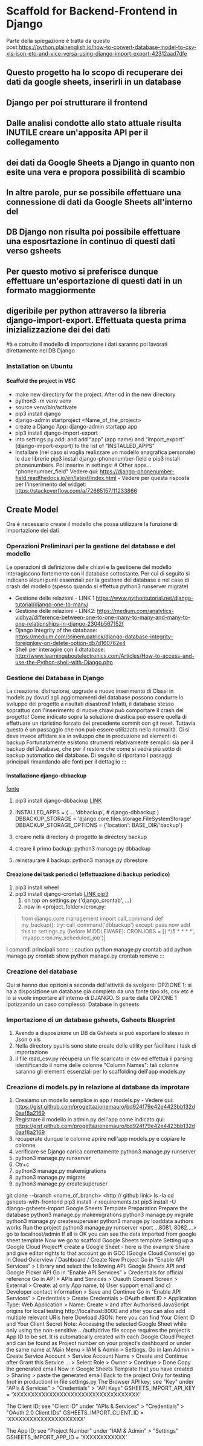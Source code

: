 # Scaffold for Backend-Frontend in Django
Parte della spiegazione è tratta da questo post:https://python.plainenglish.io/how-to-convert-database-model-to-csv-xls-json-etc-and-vice-versa-using-django-import-export-42312aad7dfe
## Questo progetto ha lo scopo di recuperare dei dati da google sheets, inserirli in un database
## Django per poi strutturare il frontend
## Dalle analisi condotte allo stato attuale risulta INUTILE creare un'apposita API per il collegamento
## dei dati da Google Sheets a Django in quanto non esite una vera e propora possibilità di scambio
## In altre parole, pur se possibile effettuare una connessione di dati da Google Sheets all'interno del 
## DB Django non risulta poi possibile effettuare una esposrtazione in continuo di questi dati verso gsheets
## Per questo motivo si preferisce dunque effettuare un'esportazione di questi dati in un formato maggiormente
## digeribile per python attraverso la libreria django-import-export. Effettuata questa prima inizializzazione dei dei dati 
#à e cotruito il modello di importazione i dati saranno poi lavorati direttamente nel DB Django

### Installation on Ubuntu

#### Scaffold the project in VSC
- make new directory for the project. After cd in the new directory
- python3 -m venv venv
- source venv/bin/activate
- pip3 install django
- django-admin startproject <Name_of_the_project>
- create a Django App: django-admin startapp app
- pip3 install django-import-export
- into settings.py add: and add “app” (app name) and “import_export” (django-import-export) to the list of “INSTALLED_APPS”
- Installare (nel caso si voglia realizzare un modello anagrafica personale) le due librerie  pip3 install django-phonenumber-field e pip3 install phonenumbers. Poi inserire in settings:  # Other apps…
    "phonenumber_field" Vedere qui: https://django-phonenumber-field.readthedocs.io/en/latest/index.html - Vedere per questa
    risposta per l'inserimento del widget: https://stackoverflow.com/a/72665157/11233866

## Create Model
Ora è necessario create il modello che possa utilizzare la funzione di importazione dei dati
### Operazioni Preliminari per la gestione del database e del modello

Le operazioni di definizione delle chiavi e la gestioene del modello interagiscono fortemente con il database sottostante. Per cui di seguito si indicano alcuni punti essenziali per la gestione del database e nel caso di crash del modello (spesso quando si effettua python3 runserver migrate) 
- Gestione delle relazioni - LINK 1 https://www.pythontutorial.net/django-tutorial/django-one-to-many/
- Gestione delle relazioni - LINK2: https://medium.com/analytics-vidhya/difference-between-one-to-one-many-to-many-and-many-to-one-relationships-in-django-2304b567152f
- Django Integrity of the database: https://medium.com/@inem.patrick/django-database-integrity-foreignkey-on-delete-option-db7d160762e4
- Shell per interagire con il dtatabase: http://www.learningaboutelectronics.com/Articles/How-to-access-and-use-the-Python-shell-with-Django.php

### Gestione dei Database in Django
La creazione, distruzione, upgrade e nuovo inserimento di Classi in models.py dovuti agli aggiornamenti del database possono condurre lo sviluppo del progetto a risultati disastrosi! Infatti, il database stesso soprattuo con l'inserimento di nuove chiavi può comportare il crash del progetto! Come indicato sopra la soluzione drastica può essere quella di effettuare un ripristino forzato del precedente commit con git reset. Tuttavia questo è un passaggio che non può essere utilizzato nella normalità. Ci si deve invece affidare sia in sviluppo che in produzione ad elementi di backup
Fortunatamente esistono strumenti relativamente semplici sia per il backup del Database, che per il restore che come si vedrà più sotto di backup automatico del database.
Di seguito si riportano i passaggi principali rimandando alle fonti per il dettaglio
:::
#### Installazione django-dbbackup
[fonte](https://www.youtube.com/watch?v=s54HYoJ8wrs)
1. pip3 install django-dbbackup [LINK](https://django-dbbackup.readthedocs.io/en/master/)
2. INSTALLED_APPS = (
    ...
    'dbbackup',  # django-dbbackup
) 
DBBACKUP_STORAGE = 'django.core.files.storage.FileSystemStorage'
DBBACKUP_STORAGE_OPTIONS = {'location': BASE_DIR/'backup'}

3. creare nella directory di progetto la directory backup
4. creare il primo backup: python3 manage.py dbbackup
5. reinstaurare il backup: python3 manage.py dbrestore

#### Creazione dei task periodici (effettuazione di backup periodico)
1. pip3 install wheel
2. pip3 install django-crontab [LINK pip3](https://pypi.org/project/django-crontab/)
   1. on top on settings.py {'django_crontab', ...} 
   2. now in <project_folder>/cron.py:  
>    from django.core.management import call_command
> def my_backup():
>     try:
>         call_command('dbbackup')
>     except:
>         pass
now add this to settings.py (before MIDDLEWARE): 
CRONJOBS = [('*/5 * * * *', 'myapp.cron.my_scheduled_job')]

I comandi principali sono
:::caution
python manage.py crontab add
python manage.py crontab show
python manage.py crontab remove
:::


### Creazione del database
Qui si hanno due opzioni a seconda dell'attività da svolgere:
OPZIONE 1: si ha a disposizione un database già completo da una fonte tipo xls, csv etc e lo si vuole importare all'interno di DJANGO. 
Si parte dalla OPZIONE 1 ipotizzando un caso complesso: Database in gsheets


### Importazione di un database gsheets, Gsheets Blueprint
1) Avendo a disposizione un DB da Gsheets si può esportare lo stesso in Json o xls
2) Nella directory pyutils sono state create delle utility per facilitare i task di importazione
3) Il file read_csv.py recupera un file scaricato in csv ed effettua il parsing identificando il nome delle colonne "Column Names": tali colonne saranno gli elementi essenziali per lo scaffolding dell'app models.py

### Creazione di models.py in relazione al database da improtare
1) Creaiamo un modello semplice in app / models.py - Vedere qui: https://gist.github.com/progettazionemauro/bd924f79e42e4423bb132d0aaf8a2169
2) Registrare il modello in admin.py dell'app come indicato qui: https://gist.github.com/progettazionemauro/bd924f79e42e4423bb132d0aaf8a2169
2) recuperate dunque le colonne aprire nell'app models.py e copiare le colonne
3) verificare se Django carica correttamente python3 manage.py runserver
4) python3 manage.py runserver
4) Ctr+c
5) python3 manage.py makemigrations
6) python3 manage.py migrate
7) python3 manage.py createsuperuser




git clone --branch <name_of_branch> <http:// github link>
ls -la
cd gsheets-with-frontend
pip3 install -r requirements.txt
pip3 install -U django-gsheets-import
Google Sheets Template Preparation
Prepare the database
python3 manage.py makemigrations
python3 manage.py migrate
python3 manage.py createsuperuser
python3 manage.py loaddata authors works
Run the project
python3 manage.py runserver <port ...8081, 8082....>
go to localhost/admin
If all is OK you can see the data imported from google sheet template
Now we go to scaffold Google Sheets template
Setting up a Google Cloud Project¶
create a Google Sheet - here is the example
Share and give editor rights to that account
go in GCC (Google Cloud Console)
go in Cloud Ovierview / Dashboard / Create New Project
Go in “Enable API Services” > Library and select the following API: Google Sheets API and Google Picker API
Go in “Enable API Services” > Credentials for official reference
Go in API > APIs and Services > Ouauth Consent Screen > External > Create: a) only App name, b) User support email and c) Developer contact information > Save and Continue
Go in “Enable API Services” > Credentials > Create Credentials > OAuth client ID > Application Type: Web Application > Name: Create > and after Authorised JavaScript origins for local testing http://localhost:8000 and after you can also add multiple relevant URIs here
Dowload JSON: here you can find Your Client ID and Your Client Secret
Note: Accessing the selected Google Sheet while only using the non-sensitive .../auth/drive.file scope requires the project’s App ID to be set. It is automatically created with each Google Cloud Project and can be found as Project number on your project’s dashboard or under the same name at Main Menu > IAM & Admin > Settings.
Go in Iam Admin > Create Service Account > Service Account Name > Create and Continue after Grant this Service ... > Select Role > Owner > Continue > Done
Copy the generated email
Now in Google Sheets Template that you have created > Sharing > paste the generated email
Back to the project
Only for testing (not in production) in file settings.py
The Browser API key; see "Key" under "APIs & Services" > "Credentials" > "API Keys"
GSHEETS_IMPORT_API_KEY = 'XXXXXXXXXXXXXXXXXXXXXXXXXXXXXXXXXXX'

The Client ID; see "Client ID" under "APIs & Services" > "Credentials" > "OAuth 2.0 Client IDs"
GSHEETS_IMPORT_CLIENT_ID = 'XXXXXXXXXXXXXXXXXXXXX'

The App ID; see "Project Number" under "IAM & Admin" > "Settings"
GSHEETS_IMPORT_APP_ID = 'XXXXXXXXXXXX'